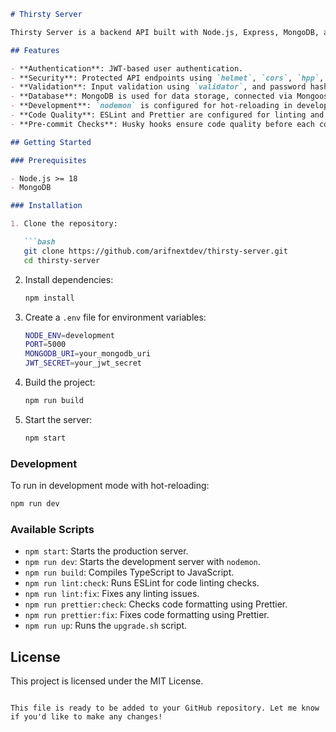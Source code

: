 ```markdown
# Thirsty Server

Thirsty Server is a backend API built with Node.js, Express, MongoDB, and TypeScript for managing beauty products. It includes modern security practices, user authentication, and validation features to ensure smooth and secure product management.

## Features

- **Authentication**: JWT-based user authentication.
- **Security**: Protected API endpoints using `helmet`, `cors`, `hpp`, and data sanitization with `express-mongo-sanitize`.
- **Validation**: Input validation using `validator`, and password hashing with `bcrypt`.
- **Database**: MongoDB is used for data storage, connected via Mongoose.
- **Development**: `nodemon` is configured for hot-reloading in development mode.
- **Code Quality**: ESLint and Prettier are configured for linting and code formatting.
- **Pre-commit Checks**: Husky hooks ensure code quality before each commit.

## Getting Started

### Prerequisites

- Node.js >= 18
- MongoDB

### Installation

1. Clone the repository:

   ```bash
   git clone https://github.com/arifnextdev/thirsty-server.git
   cd thirsty-server
   ```

2. Install dependencies:

   ```bash
   npm install
   ```

3. Create a `.env` file for environment variables:

   ```bash
   NODE_ENV=development
   PORT=5000
   MONGODB_URI=your_mongodb_uri
   JWT_SECRET=your_jwt_secret
   ```

4. Build the project:

   ```bash
   npm run build
   ```

5. Start the server:

   ```bash
   npm start
   ```

### Development

To run in development mode with hot-reloading:

```bash
npm run dev
```

### Available Scripts

- `npm start`: Starts the production server.
- `npm run dev`: Starts the development server with `nodemon`.
- `npm run build`: Compiles TypeScript to JavaScript.
- `npm run lint:check`: Runs ESLint for code linting checks.
- `npm run lint:fix`: Fixes any linting issues.
- `npm run prettier:check`: Checks code formatting using Prettier.
- `npm run prettier:fix`: Fixes code formatting using Prettier.
- `npm run up`: Runs the `upgrade.sh` script.

## License

This project is licensed under the MIT License.
```

This file is ready to be added to your GitHub repository. Let me know if you'd like to make any changes!
